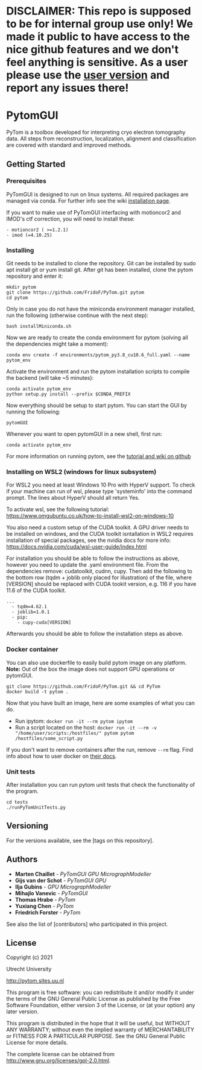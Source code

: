 # DISCLAIMER: This repo is supposed to be for internal group use only! We made it public to have access to the nice github features and we don't feel anything is sensitive. As a user please use the [user version](https://github.com/FridoF/PyTom) and report any issues there!

# PytomGUI

PyTom is a toolbox developed for interpreting cryo electron tomography data. All steps from reconstruction, localization, alignment and classification are covered with standard and improved methods.

## Getting Started

### Prerequisites

PyTomGUI is designed to run on linux systems. All required packages are managed via conda. For further info see the wiki [installation page](https://github.com/FridoF/PyTom/wiki/Installation).

If you want to make use of PyTomGUI interfacing with motioncor2 and IMOD's ctf correction, you will need to install these:

```
- motioncor2 ( >=1.2.1)
- imod (=4.10.25)
```

### Installing

Git needs to be installed to clone the repository. Git can be installed by sudo apt install git or yum install git. After git has been installed, clone the pytom repository and enter it:

```
mkdir pytom
git clone https://github.com/FridoF/PyTom.git pytom
cd pytom
```

Only in case you do not have the miniconda environment manager installed, run the following (otherwise continue with the next step):

```
bash installMiniconda.sh
```

Now we are ready to create the conda environment for pytom (solving all the dependencies might take a moment):

```
conda env create -f environments/pytom_py3.8_cu10.6_full.yaml --name pytom_env
```

Activate the environment and run the pytom installation scripts to compile the backend (will take ~5 minutes):

```
conda activate pytom_env
python setup.py install --prefix $CONDA_PREFIX
```

Now everything should be setup to start pytom. You can start the GUI by running the following:

```
pytomGUI
```

Whenever you want to open pytomGUI in a new shell, first run:

```
conda activate pytom_env
```

For more information on running pytom, see the [tutorial and wiki on github](https://github.com/FridoF/PyTom/wiki)

### Installing on WSL2 (windows for linux subsystem)

For WSL2 you need at least Windows 10 Pro with HyperV support. To check if your machine can run of wsl, please type 'systeminfo' into the command prompt. The lines about HyperV should all return Yes.

To activate wsl, see the following tutorial: https://www.omgubuntu.co.uk/how-to-install-wsl2-on-windows-10

You also need a custom setup of the CUDA toolkit. A GPU driver needs to be installed on windows, and the CUDA toolkit isntallation in WSL2 requires installation of special packages, see the nvidia docs for more info: https://docs.nvidia.com/cuda/wsl-user-guide/index.html

For installation you should be able to follow the instructions as above, however you need to update the .yaml environment file. From the dependencies remove: cudatoolkit, cudnn, cupy. Then add the following to the bottom row (tqdm + joblib only placed for illustration) of the file, where [VERSION] should be replaced with CUDA tookit version, e.g. 116 if you have 11.6 of the CUDA toolkit. 

```
...
  - tqdm=4.62.1
  - joblib=1.0.1
  - pip:
    - cupy-cuda[VERSION]
```

Afterwards you should be able to follow the installation steps as above.

### Docker container

You can also use dockerfile to easily build pytom image on any platform.  
**Note:** Out of the box the image does not support GPU operations or pytomGUI.
```
git clone https://github.com/FridoF/PyTom.git && cd PyTom
docker build -t pytom .
```

Now that you have built an image, here are some examples of what you can do.
- Run ipytom: `docker run -it --rm pytom ipytom`  
- Run a script located on the host: `docker run -it --rm -v "/home/user/scripts:/hostfiles/" pytom pytom /hostfiles/some_script.py`

If you don't want to remove containers after the run, remove `--rm` flag.
Find info about how to user docker on [their docs](https://docs.docker.com/).


### Unit tests

After installation you can run pytom unit tests that check the functionality of the program.

```
cd tests
./runPyTomUnitTests.py
```

## Versioning

For the versions available, see the [tags on this repository]. 

## Authors

* **Marten Chaillet**    - *PyTomGUI* *GPU* *MicrographModeller*
* **Gijs van der Schot** - *PyTomGUI* *GPU*
* **Ilja Gubins**        - *GPU* *MicrographModeller*
* **Mihajlo Vanevic**    - *PyTomGUI*
* **Thomas Hrabe**       - *PyTom* 
* **Yuxiang Chen**       - *PyTom*
* **Friedrich Forster**  - *PyTom* 

See also the list of [contributors] who participated in this project.

## License

Copyright (c) 2021

Utrecht University

http://pytom.sites.uu.nl

This program is free software: you can redistribute it and/or modify
it under the terms of the GNU General Public License as published by
the Free Software Foundation, either version 3 of the License, or
(at your option) any later version.

This program is distributed in the hope that it will be useful,
but WITHOUT ANY WARRANTY; without even the implied warranty of
MERCHANTABILITY or FITNESS FOR A PARTICULAR PURPOSE.  See the
GNU General Public License for more details.

The complete license can be obtained from 
http://www.gnu.org/licenses/gpl-2.0.html.
